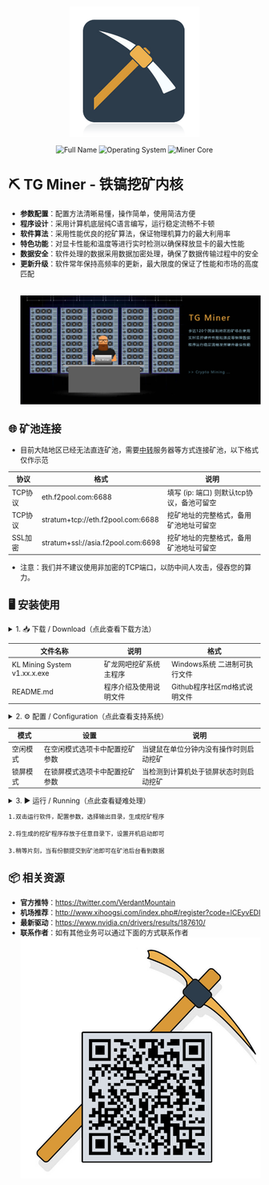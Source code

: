 <p align="center">
  <img src="https://github.com/VerdantMountain/resource/blob/main/Github_TG_Miner_logo.png" width="260">
</p>
<p align="center">
  <img src="https://img.shields.io/badge/Software Name-TG Miner-rgb(216, 153, 56)?labelColor=rgb(44, 60, 75)&logoColor=rgb(238, 178, 80)&logo=Windows Terminal" alt="Full Name"/>
  <img src="https://img.shields.io/badge/Compatible System-Winodws 10 / 11-rgb(216, 153, 56)?labelColor=rgb(44, 60, 75)&logoColor=rgb(238, 178, 80)&logo=Windows" alt="Operating System"/>
  <img src="https://img.shields.io/badge/Program Type-Crypto Mining-rgb(216, 153, 56)?labelColor=rgb(44, 60, 75)&logoColor=rgb(238, 178, 80)&logo=ReSharper" alt="Miner Core"/>
</p>

<!--
<p align="center">
  <a href="https://twitter.com/intent/follow?screen_name=VerdantMountain">
    <img src="https://img.shields.io/twitter/follow/VerdantMountain?style=social&logo=X" alt="follow on Twitter"></a>
</p>
-->

<!--
<div align="center">

[![X Follow](https://img.shields.io/twitter/follow/VerdantMountain?style=social&logo=X)](https://twitter.com/intent/follow?screen_name=VerdantMountain)
[![GitHub followers](https://img.shields.io/github/followers/VerdantMountain?style=social)](https://github.com/VerdantMountain/KL-Mining-System)
[![GitHub Stars](https://img.shields.io/github/stars/VerdantMountain/KL-Mining-System?style=social)](https://github.com/VerdantMountain/KL-Mining-System)
[![GitHub Forks](https://img.shields.io/github/forks/VerdantMountain/KL-Mining-System?style=social)](https://github.com/VerdantMountain/KL-Mining-System)
[![GitHub Open Issues](https://img.shields.io/github/issues/VerdantMountain/KL-Mining-System?style=social&label=Open%20Issues)](https://github.com/VerdantMountain/KL-Mining-System)
[![GitHub Closed Issues](https://img.shields.io/github/issues-closed/VerdantMountain/KL-Mining-System?style=social&label=Closed%20Issues)](https://github.com/VerdantMountain/KL-Mining-System)
</div>
-->

# ⛏ TG Miner - 铁镐挖矿内核

- **参数配置**：配置方法清晰易懂，操作简单，使用简洁方便
- **程序设计**：采用计算机底层纯C语言编写，运行稳定流畅不卡顿
- **软件算法**：采用性能优良的挖矿算法，保证物理机算力的最大利用率
- **特色功能**：对显卡性能和温度等进行实时检测以确保释放显卡的最大性能
- **数据安全**：软件处理的数据采用数据加密处理，确保了数据传输过程中的安全
- **更新升级**：软件常年保持高频率的更新，最大限度的保证了性能和市场的高度匹配
<br></br>
<br><img src="https://github.com/VerdantMountain/resource/blob/main/TG_Miner_github_banner.png" width="750"></br>
## 🌐 矿池连接

- 目前大陆地区已经无法直连矿池，需要[中转](https://github.com/VerdantMountain/KL-Mining-System#-%E7%9B%B8%E5%85%B3%E8%B5%84%E6%BA%90-%EF%B8%8F)服务器等方式连接矿池，以下格式仅作示范

|  协议  |  格式  |  说明  |
|---|---|---|
|  TCP协议  |  eth.f2pool.com:6688  |  填写 (ip: 端口) 则默认tcp协议，备池可留空  |
|  TCP协议  |  stratum+tcp://eth.f2pool.com:6688  |  挖矿地址的完整格式，备用矿池地址可留空  |
|  SSL加密  |  stratum+ssl://asia.f2pool.com:6698  |  挖矿地址的完整格式，备用矿池地址可留空  |

- 注意：我们并不建议使用非加密的TCP端口，以防中间人攻击，侵吞您的算力。

## 🖥 安装使用

<details>
<summary> 1. 📥 下载 / Download（点此查看下载方法）</summary>
  
  - 应用程序在右侧 [```Releases```](https://github.com/VerdantMountain/KL-Mining-System/releases) 中挑选所需版本下载 或者 上方 <img src="https://img.shields.io/badge/code-brightgreen"/> 按钮中点击 `Download ZIP` 下载工程文件
</details>

|  文件名称  |  说明  |  格式  |
|---|---|---|
|  KL Mining System v1.xx.x.exe  |  矿龙网吧挖矿系统主程序  |  Windows系统 二进制可执行文件  |
|  README.md  |  程序介绍及使用说明文件  |  Github程序社区md格式说明文件  |

<details>
<summary> 2. ⚙ 配置 / Configuration（点此查看支持系统）</summary>
  
  ```bash
  支持系统：
  Windows 10 系统（暂不支持英文版）
  Windows 11 系统（暂不支持英文版）
  ```
</details>

|  模式  |  设置  |  说明  |
|---|---|---|
|  空闲模式  |  在空闲模式选项卡中配置挖矿参数  |  当键鼠在单位分钟内没有操作时则启动挖矿  |
|  锁屏模式  |  在锁屏模式选项卡中配置挖矿参数  |  当检测到计算机处于锁屏状态时则启动挖矿  |

<details>
<summary> 3. ▶️ 运行 / Running（点此查看疑难处理）</summary>
  
  - 网维大师客户机无法同步挖矿程序的解决方法：https://github.com/VerdantMountain/resource#%E7%9F%BF%E9%BE%99%E7%BD%91%E7%BB%B4%E5%A4%A7%E5%B8%88%E5%AE%A2%E6%88%B7%E6%9C%BA%E6%97%A0%E6%B3%95%E5%90%8C%E6%AD%A5%E6%8C%96%E7%9F%BF%E7%A8%8B%E5%BA%8F%E7%9A%84%E8%A7%A3%E5%86%B3%E6%96%B9%E6%B3%95
  - 网维大师调用的问题：用网维大师调用需要再虚拟盘中调用，用菜单调用可能会出现运行两次的情况
</details>

```bash
1.双击运行软件，配置参数，选择输出目录，生成挖矿程序

2.将生成的挖矿程序存放于任意目录下，设置开机启动即可

3.稍等片刻，当有份额提交到矿池即可在矿池后台看到数据
```

## 📦 相关资源

- **官方推特**：https://twitter.com/VerdantMountain
- **机场推荐**：http://www.xihoogsi.com/index.php#/register?code=lCEyvEDI
- **最新驱动**：https://www.nvidia.cn/drivers/results/187610/
- **联系作者**：如有其他业务可以通过下面的方式联系作者
<br><img src="https://github.com/VerdantMountain/resource/blob/main/tg_miner_github_wechat.png" width="480"></br>

<!--
![Contributors](https://contributors-img.web.app/image?repo=Johnserf-Seed/TikTokDownload)
![Contributors](https://github.com/qingshan2048/img/blob/main/KL_weixin.png)
- 🎨💥✨👉🚀🌿🍯🌭🔨📝📁💖📧🙏⚖️📜👨‍💻🔬📸🎬✅❌🔘⌛🧰
  - ⚙🐛🚑💡🔧🔥🍉🥰⛸🐌📭🍹📕🥥🥨🗂️🍤🥍🍌📺😀🐬🐞📃🕹️
-->
